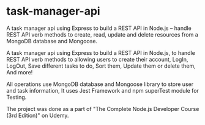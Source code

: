 # task-manager-api
A task manager api using Express to build a REST API in Node.js – handle REST API verb methods to create, read, update and delete resources from a MongoDB database and Mongoose.

A task manager api using Express to build a REST API in Node.js,
to handle REST API verb methods to allowing users to create their account, 
LogIn, LogOut, Save different tasks to do, Sort them, Update them or delete them, And more! 

All operations use MongoDB database and Mongoose library to store user and task information,
It uses Jest Framework and npm superTest module for Testing.


The project was done as a part of "The Complete Node.js Developer Course (3rd Edition)" on Udemy.
